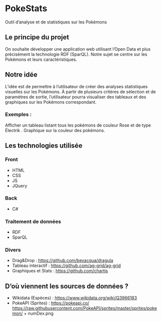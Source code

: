 # PokeStats
Outil d’analyse et de statistiques sur les Pokémons

## Le principe du projet
On souhaite développer une application web utilisant l’Open Data et plus précisément la technologie RDF (SparQL). Notre sujet se centre sur les Pokémons et leurs caractéristiques.
## Notre idée
L’idée est de permettre à l’utilisateur de créer des analyses statistiques visuelles sur les Pokémons. À partir de plusieurs critères de sélection et de paramètres de sortie, l’utilisateur pourra visualiser des tableaux et des graphiques sur les Pokémons correspondant.
### Exemples :
Afficher un tableau listant tous les pokémons de couleur Rose et de type Électrik .
Graphique sur la couleur des pokémons.
## Les technologies utilisée
### Front
* HTML
* CSS
* JS
* JQuery

### Back
* C#
### Traitement de données
* RDF
* SparQL

### Divers
* Drag&Drop :
https://github.com/bevacqua/dragula
* Tableau interactif :
https://github.com/ag-grid/ag-grid
* Graphiques et Stats :
https://github.com/chartjs
## D’où viennent les sources de données ?
* Wikidata (Espèces) :
https://www.wikidata.org/wiki/Q3966183
* PokeAPI (Sprites) :
https://pokeapi.co/ https://raw.githubusercontent.com/PokeAPI/sprites/master/sprites/pokemon/ + numDex.png

